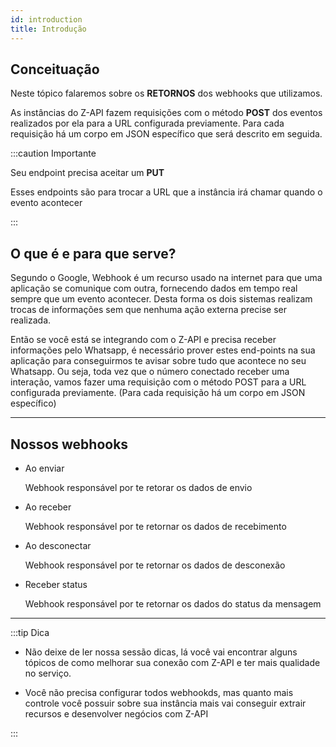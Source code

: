 ```yaml
---
id: introduction
title: Introdução
---
```


## Conceituação

Neste tópico falaremos sobre os **RETORNOS** dos webhooks que utilizamos.

As instâncias do Z-API fazem requisições com o método **POST** dos eventos realizados por ela para a URL configurada previamente. Para cada requisição há um corpo em JSON específico que será descrito em seguida.

:::caution Importante

Seu endpoint precisa aceitar um **PUT**

Esses endpoints são para trocar a URL que a instância irá chamar quando o evento acontecer

:::

## O que é e para que serve?

Segundo o Google, Webhook é um recurso usado na internet para que uma aplicação se comunique com outra, fornecendo dados em tempo real sempre que um evento acontecer. Desta forma os dois sistemas realizam trocas de informações sem que nenhuma ação externa precise ser realizada.

Então se você está se integrando com o Z-API e precisa receber informações pelo Whatsapp, é necessário prover estes end-points na sua aplicação para conseguirmos te avisar sobre tudo que acontece no seu Whatsapp. Ou seja, toda vez que o número conectado receber uma interação, vamos fazer uma requisição com o método POST para a URL configurada previamente. (Para cada requisição há um corpo em JSON específico)

---

## Nossos webhooks

- Ao enviar

  Webhook responsável por te retorar os dados de envio

- Ao receber

  Webhook responsável por te retornar os dados de recebimento

- Ao desconectar

  Webhook responsável por te retornar os dados de desconexão

- Receber status

  Webhook responsável por te retornar os dados do status da mensagem

---

:::tip Dica

- Não deixe de ler nossa sessão dicas, lá você vai encontrar alguns tópicos de como melhorar sua conexão com Z-API e ter mais qualidade no serviço.

- Você não precisa configurar todos webhookds, mas quanto mais controle você possuir sobre sua instância mais vai conseguir extrair recursos e desenvolver negócios com Z-API

:::
